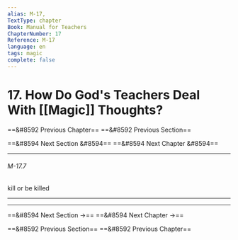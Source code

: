 ```yaml
---
alias: M-17,
TextType: chapter
Book: Manual for Teachers
ChapterNumber: 17
Reference: M-17
language: en
tags: magic
complete: false
---
```

# 17. How Do God's Teachers Deal With [[Magic]] Thoughts?

==&#8592 Previous Chapter== 
==&#8592 Previous Section== 

==&#8594 Next Section &#8594==
==&#8594 Next Chapter &#8594==
***
###### M-17.7
kill or be killed
***
***

==&#8594 Next Section ->==
==&#8594 Next Chapter ->==

==&#8592 Previous Section==
==&#8592 Previous Chapter==

